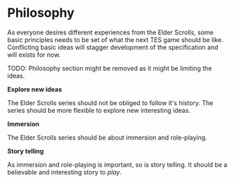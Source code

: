 # Philosophy

As everyone desires different experiences from the Elder Scrolls, some basic principles needs to be set of what the next TES game should be like. Conflicting basic ideas will stagger development of the specification and will exists for now.

TODO: Philosophy section might be removed as it might be limiting the ideas.

**Explore new ideas**

The Elder Scrolls series should not be obliged to follow it's history. The series should be more flexible to explore new interesting ideas.

**Immersion**

The Elder Scrolls series should be about immersion and role-playing.

**Story telling**

As immersion and role-playing is important, so is story telling. It should be a believable and interesting story to *play*.
